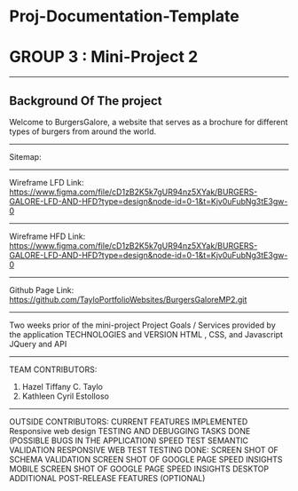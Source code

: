 # Proj-Documentation-Template
# GROUP 3 : Mini-Project 2

---
## Background Of The project
Welcome to BurgersGalore, a website that serves as a brochure for different types of burgers from around the world.

---
Sitemap:

---
Wireframe LFD Link:
https://www.figma.com/file/cD1zB2K5k7gUR94nz5XYak/BURGERS-GALORE-LFD-AND-HFD?type=design&node-id=0-1&t=Kjv0uFubNg3tE3gw-0

---
Wireframe HFD Link:
https://www.figma.com/file/cD1zB2K5k7gUR94nz5XYak/BURGERS-GALORE-LFD-AND-HFD?type=design&node-id=0-1&t=Kjv0uFubNg3tE3gw-0

---
Github Page Link:
https://github.com/TayloPortfolioWebsites/BurgersGaloreMP2.git 

---
Two weeks prior of the mini-project
Project Goals / Services provided by the application
TECHNOLOGIES and VERSION
HTML , CSS, and Javascript
JQuery and API

---
TEAM CONTRIBUTORS:
1. Hazel Tiffany C. Taylo
2. Kathleen Cyril Estolloso

---
OUTSIDE CONTRIBUTORS:
CURRENT FEATURES IMPLEMENTED
Responsive web design
TESTING AND DEBUGGING TASKS DONE (POSSIBLE BUGS IN THE APPLICATION)
SPEED TEST
SEMANTIC VALIDATION
RESPONSIVE WEB TEST
TESTING DONE:
SCREEN SHOT OF SCHEMA VALIDATION
SCREEN SHOT OF GOOGLE PAGE SPEED INSIGHTS MOBILE
SCREEN SHOT OF GOOGLE PAGE SPEED INSIGHTS DESKTOP
ADDITIONAL POST-RELEASE FEATURES (OPTIONAL)
